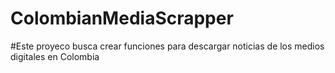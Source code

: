 # ColombianMediaScrapper


#Este proyeco busca crear funciones para descargar noticias de los medios digitales en Colombia
